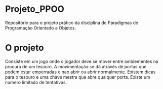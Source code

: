 # Projeto_PPOO

Repositório para o projeto prático da disciplina de Paradigmas de Programação Orientado a Objetos.

# O projeto

Consiste em um jogo onde o jogador deve se mover entre ambiementes na procura de um tesouro.
A movimentação se dá através de portas que podem estar emperradas e nao abrir ou abrir normalmente.
Existem dicas para o tesouro e uma chave mestra que abre qualquer porta.
Existe um numero limitado de tentativas.
